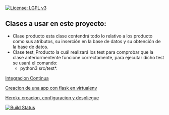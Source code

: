 
[![License: LGPL v3](https://img.shields.io/badge/License-LGPL%20v3-blue.svg)](https://www.gnu.org/licenses/lgpl-3.0)


## Clases a usar en este proyecto:

- Clase producto esta clase contendrá todo lo relativo a los producto como sus atributos, su inserción en la base de datos y su obtención de la base de datos.
- Clase test_Producto la cuál realizará los test para comprobar que la clase anteriormentente funcione correctamente, para ejecutar dicho test se usará el comando: 
	- python3 src/test*.

[Integracion Continua](https://github.com/kaizensamuel/proyecto-IV-18-19/blob/master/documentacion/IntegracionContinua.md)

[Creacion de una app con flask en virtualenv](https://github.com/kaizensamuel/proyecto-IV-18-19/blob/master/documentacion/Project.md)

[Heroku creacion, configuracion y despliegue](https://github.com/kaizensamuel/proyecto-IV-18-19/blob/master/documentacion/Heroku.md)


[![Build Status](https://travis-ci.org/kaizensamuel/proyecto-IV-18-19.svg?branch=master)](https://travis-ci.org/kaizensamuel/proyecto-IV-18-19)
